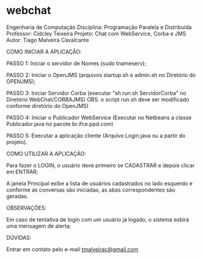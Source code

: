 webchat
=======

Engenharia de Computação
Disciplina: Programação Paralela e Distribuída
Professor: Cidcley Teixeira
Projeto: Chat com WebService, Corba e JMS
Autor: Tiago Malveira Cavalcante


COMO INICIAR A APLICAÇÃO:

PASSO 1: Iniciar o servidor de Nomes (sudo tnameserv);

PASSO 2: Iniciar o OpenJMS (arquivos startup.sh e admin.sh no Diretório do OPENJMS);

PASSO 3: Iniciar Servidor Corba (executar "sh run.sh ServidorCorba" no Diretório WebChat/CORBAJMS)
OBS. o script run.sh deve ser modificado conforme diretório do OpenJMS)

PASSO 4: Iniciar o Publicador WebService (Executar no Netbeans a classe Publicador.java no pacote br.ifce.ppd.com)

PASSO 5: Executar a aplicação cliente (Arquivo Login.java ou a partir do projeto).


COMO UTILIZAR A APLICAÇÃO:

Para fazer o LOGIN, o usuário deve primeiro se CADASTRAR e depois clicar em ENTRAR;

A janela Principal exibe a lista de usuários cadastrados no lado esquerdo e conforme as conversas são iniciadas, as abas correspondentes são geradas.


OBSERVAÇÕES:

Em caso de tentativa de login com um usuário já logado, o sistema exbirá uma mensagem de alerta;


DÚVIDAS:

Entrar em contato pelo e-mail tmalveirac@gmail.com
